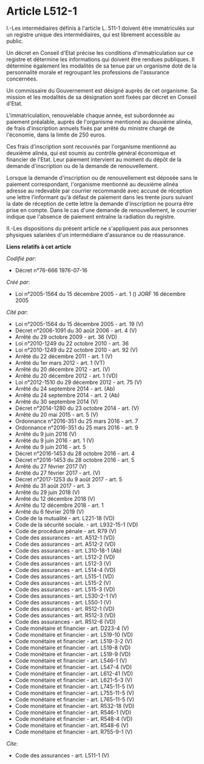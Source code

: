 # Article L512-1

I.-Les intermédiaires définis à l'article L. 511-1 doivent être immatriculés sur un registre unique des intermédiaires, qui
est librement accessible au public. 

Un décret en Conseil d'Etat précise les conditions d'immatriculation sur ce registre et détermine les informations qui
doivent être rendues publiques. Il détermine également les modalités de sa tenue par un organisme doté de la personnalité
morale et regroupant les professions de l'assurance concernées. 

Un commissaire du Gouvernement est désigné auprès de cet organisme. Sa mission et les modalités de sa désignation sont fixées
par décret en Conseil d'Etat. 

L'immatriculation, renouvelable chaque année, est subordonnée au paiement préalable, auprès de l'organisme mentionné au
deuxième alinéa, de frais d'inscription annuels fixés par arrêté du ministre chargé de l'économie, dans la limite de 250
euros. 

Ces frais d'inscription sont recouvrés par l'organisme mentionné au deuxième alinéa, qui est soumis au contrôle général
économique et financier de l'Etat. Leur paiement intervient au moment du dépôt de la demande d'inscription ou de la demande
de renouvellement. 

Lorsque la demande d'inscription ou de renouvellement est déposée sans le paiement correspondant, l'organisme mentionné au
deuxième alinéa adresse au redevable par courrier recommandé avec accusé de réception une lettre l'informant qu'à défaut de
paiement dans les trente jours suivant la date de réception de cette lettre la demande d'inscription ne pourra être prise en
compte. Dans le cas d'une demande de renouvellement, le courrier indique que l'absence de paiement entraîne la radiation du
registre. 

II.-Les dispositions du présent article ne s'appliquent pas aux personnes physiques salariées d'un intermédiaire d'assurance
ou de réassurance.

**Liens relatifs à cet article**

_Codifié par_:

  - Décret n°76-666 1976-07-16

_Créé par_:

  - Loi n°2005-1564 du 15 décembre 2005 - art. 1 () JORF 16 décembre 2005

_Cité par_:

  - Loi n°2005-1564 du 15 décembre 2005 - art. 19 (V)
  - Décret n°2006-1091 du 30 août 2006 - art. 4 (V)
  - Arrêté du 29 octobre 2009 - art. 36 (VD)
  - Loi n°2010-1249 du 22 octobre 2010 - art. 36
  - Loi n°2010-1249 du 22 octobre 2010 - art. 92 (V)
  - Arrêté du 22 décembre 2011 - art. 1 (V)
  - Arrêté du 1er mars 2012 - art. 1 (VT)
  - Arrêté du 20 décembre 2012 - art. (V)
  - Arrêté du 20 décembre 2012 - art. 1 (VD)
  - Loi n°2012-1510 du 29 décembre 2012 - art. 75 (V)
  - Arrêté du 24 septembre 2014 - art. (Ab)
  - Arrêté du 24 septembre 2014 - art. 2 (Ab)
  - Arrêté du 30 septembre 2014 (V)
  - Décret n°2014-1280 du 23 octobre 2014 - art. (V)
  - Arrêté du 20 mai 2015 - art. 5 (V)
  - Ordonnance n°2016-351 du 25 mars 2016 - art. 7
  - Ordonnance n°2016-351 du 25 mars 2016 - art. 9
  - Arrêté du 9 juin 2016 (V)
  - Arrêté du 9 juin 2016 - art. 1 (V)
  - Arrêté du 9 juin 2016 - art. 5
  - Décret n°2016-1453 du 28 octobre 2016 - art. 4
  - Décret n°2016-1453 du 28 octobre 2016 - art. 5
  - Arrêté du 27 février 2017 (V)
  - Arrêté du 27 février 2017 - art. (V)
  - Décret n°2017-1253 du 9 août 2017 - art. 5
  - Arrêté du 31 août 2017 - art. 3
  - Arrêté du 29 juin 2018 (V)
  - Arrêté du 12 décembre 2018 (V)
  - Arrêté du 12 décembre 2018 - art. 1
  - Arrêté du 6 février 2019 (V)
  - Code de la mutualité - art. L221-18 (VD)
  - Code de la sécurité sociale. - art. L932-15-1 (VD)
  - Code de procédure pénale - art. R79 (V)
  - Code des assurances - art. A512-1 (VD)
  - Code des assurances - art. A512-2 (VD)
  - Code des assurances - art. L310-18-1 (Ab)
  - Code des assurances - art. L512-2 (VD)
  - Code des assurances - art. L512-3 (V)
  - Code des assurances - art. L514-4 (VD)
  - Code des assurances - art. L515-1 (VD)
  - Code des assurances - art. L515-2 (V)
  - Code des assurances - art. L515-3 (VD)
  - Code des assurances - art. L530-2-1 (V)
  - Code des assurances - art. L550-1 (V)
  - Code des assurances - art. R512-1 (VD)
  - Code des assurances - art. R512-3 (VD)
  - Code des assurances - art. R512-6 (VD)
  - Code monétaire et financier - art. D223-4 (V)
  - Code monétaire et financier - art. L519-10 (VD)
  - Code monétaire et financier - art. L519-3-2 (V)
  - Code monétaire et financier - art. L519-8 (VD)
  - Code monétaire et financier - art. L519-9 (VD)
  - Code monétaire et financier - art. L546-1 (V)
  - Code monétaire et financier - art. L547-4 (VD)
  - Code monétaire et financier - art. L612-41 (VD)
  - Code monétaire et financier - art. L621-5-3 (V)
  - Code monétaire et financier - art. L745-11-5 (V)
  - Code monétaire et financier - art. L755-11-5 (V)
  - Code monétaire et financier - art. L765-11-5 (V)
  - Code monétaire et financier - art. R532-18 (VD)
  - Code monétaire et financier - art. R546-1 (VD)
  - Code monétaire et financier - art. R548-4 (VD)
  - Code monétaire et financier - art. R548-6 (V)
  - Code monétaire et financier - art. R755-9-1 (V)

_Cite_:

  - Code des assurances - art. L511-1 (V)
